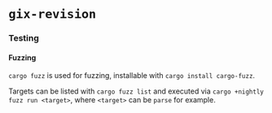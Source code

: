 # `gix-revision`

### Testing

#### Fuzzing

`cargo fuzz` is used for fuzzing, installable with `cargo install cargo-fuzz`.

Targets can be listed with `cargo fuzz list` and executed via `cargo +nightly fuzz run <target>`,
where `<target>` can be `parse` for example.

